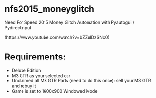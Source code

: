 # nfs2015_moneyglitch
Need For Speed 2015 Money Glitch Automation with Pyautogui / Pydirectinput

(https://www.youtube.com/watch?v=bZZulDzSNc0)


# Requirements:
- Deluxe Edition
- M3 GTR as your selected car
- Unclaimed all M3 GTR Parts (need to do this once): sell your M3 GTR and rebuy it
- Game is set to 1600x900 Windowed Mode
